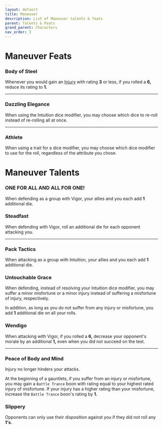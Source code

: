 ```yaml
---
layout: default
title: Maneuver
description: List of Maneuver talents & feats
parent: Talents & Feats
grand_parent: Characters
nav_order: 3
---
```


# Maneuver Feats

### Body of Steel

Whenever you would gain an [Injury](../../playing-the-game/injury-&-misfortune#injury) with rating **3** or less, if you rolled a **6,** reduce its rating to **1.**

---

### Dazzling Elegance

When using the Intuition dice modifier, you may choose which dice to re-roll instead of re-rolling all at once.

---

### Athlete

When using a trait for a dice modifier, you may choose which dice modifier to use for the roll, regardless of the attribute you chose.



# Maneuver Talents

### ONE FOR ALL AND ALL FOR ONE!

When defending as a group with Vigor, your allies and you each add **1** additional die.

### Steadfast

When defending with Vigor, roll an additional die for each opponent attacking you.

---

### Pack Tactics

When attacking as a group with Intuition, your allies and you each add **1** additional die.

### Untouchable Grace

When defending, instead of resolving your Intuition dice modifier, you may suffer a minor misfortune or a minor injury instead of suffering a misfortune of injury, respectively.

In addition, as long as you do not suffer from any injury or misfortune, you add **1** additional die on all your rolls.

### Wendigo

When attacking with Vigor, if you rolled a **6,** decrease your opponent's morale by an additional **1,** even when you did not succeed on the test.

---

### Peace of Body and Mind

Injury no longer hinders your attacks.

At the beginning of a gauntlets, if you suffer from an injury or misfortune, you may gain a `Battle Trance` boon with rating equal to your highest rated injury of misfortune. If your injury has a higher rating than your misfortune, increase the `Battle Trance` boon's rating by **1.**

### Slippery

Opponents can only use their disposition against you if they did not roll any **1's.**
